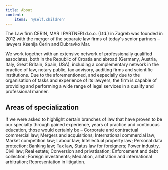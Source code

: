 ```yaml
---
title: About
content:
    items: '@self.children'
---
```


The Law firm ČERIN, MAR I PARTNERI d.o.o. (Ltd.) in Zagreb was founded in 2012 with the merger of the separate law firms of today's senior partners – lawyers Ksenija Čerin and Dubravko Mar.
 
We work together with an extensive network of professionally qualified associates, both in the Republic of Croatia and abroad (Germany, Austria, Italy, Great Britain, Spain, USA), including a complementary network in the practice of law, notary public, tax advisory, auditing firms and scientific institutions. Due to the aforementioned, and especially due to the organisation of tasks and experience of its lawyers, the firm is capable of providing and performing a wide range of legal services in a quality and professional manner.
 
## Areas of specialization

If we were asked to highlight certain branches of law that have proven to be our specialty through gained experience, years of practice and continuous education, those would certainly be – Corporate and contractual commercial law; Mergers and acquisitions; International commercial law;  Market competition law; Labour law; Intellectual property law; Personal data protection; Banking law; Tax law, Status law for foreigners; Power industry, Civil law; Real estate; Conversion and privatisation; Enforcement and debt collection; Foreign investments; Mediation, arbitration and international arbitration; Representation in litigation.
